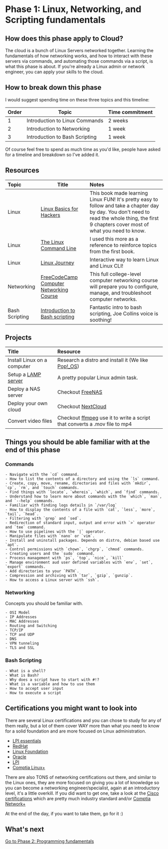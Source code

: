 # Phase 1: Linux, Networking, and Scripting fundamentals

## How does this phase apply to Cloud?

The cloud is a bunch of Linux Servers networked together. Learning the fundamentals of how networking works, and how to interact with these servers via commands, and automating those commands via a script, is what this phase is about. If you're already a Linux admin or network engineer, you can apply your skills to the cloud. 


## How to break down this phase

I would suggest spending time on these three topics and this timeline:

| Order | Topic                           | Time commitment |
|-------|---------------------------------|-------------------|
| 1 | Introduction to Linux Commands | 2 weeks 
| 2 | Introduction to Networking  | 1 week          |
| 3 | Introduction to Bash Scripting | 1 week           |

Of course feel free to spend as much time as you'd like, people have asked for a timeline and breakdown so I've added it.
## Resources

| Topic      | Title    |  Notes     |
| :------------- | ---------- | :----------- |
|  Linux | [Linux Basics for Hackers](https://nostarch.com/linuxbasicsforhackers)   | This book made learning Linux FUN! It's pretty easy to follow and take a chapter day by day. You don't need to read the whole thing, the first 9 chapters cover most of what you need to know.  |
| Linux   | [The Linux Command Line](https://nostarch.com/tlcl2) | I used this more as a reference to reinforce topics from the first book. |
| Linux   | [Linux Journey](https://linuxjourney.com/) | Interactive way to learn Linux and Linux CLI!|
| Networking   | [FreeCodeCamp Computer Networking Course](https://youtu.be/qiQR5rTSshw) | This full college-level computer networking course will prepare you to configure, manage, and troubleshoot computer networks.|
| Bash Scripting   | [Introduction to Bash scripting](https://youtu.be/_n5ZegzieSQ) | Fantastic intro to bash scripting, Joe Collins voice is soothing!|


## Projects

 Title    | Resource     |
 :---------- | :----------- |
 Install Linux on a computer   | Research a distro and install it (We like [Pop!_OS](https://pop.system76.com/)) |
Setup a [LAMP server](https://en.wikipedia.org/wiki/LAMP_(software_bundle)) | A pretty popular Linux admin task. |
 Deploy a NAS server | Checkout [FreeNAS](https://www.freenas.org/) |
 Deploy your own cloud | Checkout [NextCloud](https://nextcloud.com/) |
  Convert video files | Checkout [ffmpeg](https://ffmpeg.org/ffmpeg.html) use it to write a script that converts a .mov file to mp4
 

## Things you should be able familiar with at the end of this phase

### Commands

    - Navigate with the `cd` command.
    - How to list the contents of a directory and using the `ls` command.
    - Create, copy, move, rename, directories and files with `mkdir`, `cp`, `rm`, and `touch` commands.
    - Find things with `locate`, `whereis`, `which`, and `find` commands.
    - Understand how to learn more about commands with the `which`, `man`, and `--help` commands.
    - Familiar with finding logs details in `/var/log`
    - How to display the contents of a file with `cat`, `less`, `more`, `tail`, `head`.
    - Filtering with `grep` and `sed`.
    - Redirection of standard input, output and error with `>` operator and `tee` command.
    - How to use pipelines with the `|` operator.
    - Manipulate files with `nano` or `vim`.
    - Install and uninstall packages. Depends on distro, debian based use `apt`.
    - Control permissions with `chown`, `chgrp`, `chmod` commands.
    - Creating users and the `sudo` command.
    - Process management with `ps`, `top`, `nice`, `kill`
    - Manage environment aud user defined variables with `env`, `set`, `export` commands.
    - Add directories to your `PATH`.
    - Compression and archiving with `tar`, `gzip`, `gunzip`.
    - How to access a Linux server with `ssh`.

### Networking

  Concepts you should be familiar with.

    - OSI Model
    - IP Addresses
    - MAC Addresses
    - Routing and Switching
    - TCP/IP
    - TCP and UDP
    - DNS
    - VPN tunneling
    - TLS and SSL
### Bash Scripting

    - What is a shell?
    - What is Bash?
    - Why does a script have to start with #!?
    - What is a variable and how to use them
    - How to accept user input
    - How to execute a script

## Certifications you might want to look into 

There are several Linux certifications and you can chose to study for any of them really, but a lot of them cover WAY more than what you need to know for a solid foundation and are more focused on Linux administration.

- [LPI essentials](https://www.lpi.org/our-certifications/linux-essentials-overview) 
- [RedHat](https://www.redhat.com/en/services/training-and-certification)
- [Linux Foundation](https://training.linuxfoundation.org/certification-catalog/)
- [Oracle](https://education.oracle.com/oracle-certification-path/pFamily_358)
- [LPI](https://www.lpi.org/)
- [Comptia Linux+](https://www.comptia.org/certifications/linux)

There are also TONS of networking certifications out there, and similar to the Linux ones, they are more focused on giving you a lot of knowledge so you can become a networking engineer/specialist, again at an introductory level, it's a little overkill. If you did want to get one, take a look at the [Cisco certifications](https://www.cisco.com/c/en/us/training-events/training-certifications/certifications.html) which are pretty much industry standard and/or [Comptia Network+](https://www.comptia.org/certifications/network)

At the end of the day, if you want to take them, go for it :)
  
## What's next

[Go to Phase 2: Programming fundamentals](../phase2/README.md)